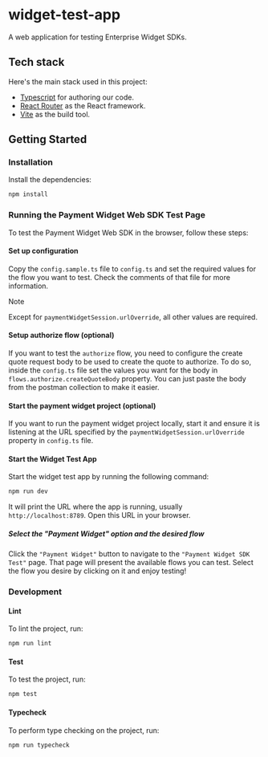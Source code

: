 # widget-test-app

A web application for testing Enterprise Widget SDKs.

## Tech stack

Here's the main stack used in this project:

- [Typescript](https://www.typescriptlang.org/) for authoring our code.
- [React Router](https://reactrouter.com/) as the React framework.
- [Vite](https://vite.dev//) as the build tool.

## Getting Started

### Installation

Install the dependencies:

```bash
npm install
```

### Running the Payment Widget Web SDK Test Page

To test the Payment Widget Web SDK in the browser, follow these steps:

#### **Set up configuration**

Copy the `config.sample.ts` file to `config.ts` and set the required values for the flow you want to test. Check the comments of that file for more information.

> [!NOTE]
> Except for `paymentWidgetSession.urlOverride`, all other values are required.

#### Setup authorize flow (optional)

If you want to test the `authorize` flow, you need to configure the create quote request body to be used to create the quote to authorize. To do so, inside the `config.ts` file set the values you want for the body in `flows.authorize.createQuoteBody` property. You can just paste the body from the postman collection to make it easier.

#### Start the payment widget project (optional)

If you want to run the payment widget project locally, start it and ensure it is listening at the URL specified by the `paymentWidgetSession.urlOverride` property in `config.ts` file.

#### Start the Widget Test App

Start the widget test app by running the following command:

```sh
npm run dev
```

It will print the URL where the app is running, usually `http://localhost:8789`. Open this URL in your browser.

##### Select the "Payment Widget" option and the desired flow

Click the `"Payment Widget"` button to navigate to the `"Payment Widget SDK Test"` page. That page will present the available flows you can test. Select the flow you desire by clicking on it and enjoy testing!

### Development

#### Lint

To lint the project, run:

```sh
npm run lint
```

#### Test

To test the project, run:

```sh
npm test
```

#### Typecheck

To perform type checking on the project, run:

```sh
npm run typecheck
```
